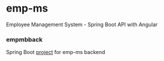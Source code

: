 # emp-ms
Employee Management System - Spring Boot API with Angular

### empmbback
Spring Boot [project](empmsback) for emp-ms backend
